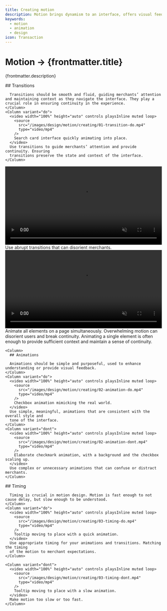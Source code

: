 ```yaml
---
title: Creating motion
description: Motion brings dynamism to an interface, offers visual feedback and aids merchants understanding the outcomes of their actions.
keywords:
  - motion
  - animation
  - design
icon: Transaction
---
```


# Motion &rarr; {frontmatter.title}

<Lede>{frontmatter.description}</Lede>

<Subnav />

<Section>
  <Row variant="1-2">
    <Column>
      ## Transitions

      Transitions should be smooth and fluid, guiding merchants’ attention and maintaining context as they navigate the interface. They play a crucial role in ensuring continuity in the experience.
    </Column>
    <Column variant="do">
      <video width="100%" height="auto" controls playsInline muted loop>
        <source
          src="/images/design/motion/creating/01-transition-do.mp4"
          type="video/mp4"
        />
        Search card interface quickly animating into place.
      </video>
      Use transitions to guide merchants’ attention and provide continuity. Ensuring
      transitions preserve the state and context of the interface.
    </Column>

  </Row>
</Section>

<Row variant="1-1">
  <Column variant="dont">
    <video width="100%" height="auto" controls playsInline muted loop>
      <source
        src="/images/design/motion/creating/01-transition-dont-1.mp4"
        type="video/mp4"
      />
      Search card interface quickly animating into place.
    </video>
    Use abrupt transitions that can disorient merchants.
  </Column>
  <Column variant="dont">
    <video width="100%" height="auto" controls playsInline muted loop>
      <source
        src="/images/design/motion/creating/01-transition-dont-2.mp4"
        type="video/mp4"
      />
      Search card interface quickly animating into place.
    </video>
    Animate all elements on a page simultaneously. Overwhelming motion can disorient
    users and break continuity. Animating a single element is often enough to provide
    sufficient context and maintain a sense of continuity.
  </Column>
</Row>

<Section>
  <Row variant="1-1-1">

    <Column>
      ## Animations

      Animations should be simple and purposeful, used to enhance understanding or provide visual feedback.
    </Column>
    <Column variant="do">
      <video width="100%" height="auto" controls playsInline muted loop>
        <source
          src="/images/design/motion/creating/02-animation-do.mp4"
          type="video/mp4"
        />
        Checkbox animation mimicking the real world.
      </video>
      Use simple, meaningful, animations that are consistent with the overall style and
      tone of the interface.
    </Column>
    <Column variant="dont">
      <video width="100%" height="auto" controls playsInline muted loop>
        <source
          src="/images/design/motion/creating/02-animation-dont.mp4"
          type="video/mp4"
        />
        Elaborate checkmark animation, with a background and the checkbox scaling up.
      </video>
      Use complex or unnecessary animations that can confuse or distract merchants.
    </Column>

  </Row>
</Section>

<Section>
  <Row variant="1-1-1">
    <Column>
      ## Timing

      Timing is crucial in motion design. Motion is fast enough to not cause delay, but slow enough to be understood.
    </Column>
    <Column variant="do">
      <video width="100%" height="auto" controls playsInline muted loop>
        <source
          src="/images/design/motion/creating/03-timing-do.mp4"
          type="video/mp4"
        />
        Tooltip moving to place with a quick animation.
      </video>
      Use appropriate timing for your animations and transitions. Matching the timing
      of the motion to merchant expectations.
    </Column>

    <Column variant="dont">
      <video width="100%" height="auto" controls playsInline muted loop>
        <source
          src="/images/design/motion/creating/03-timing-dont.mp4"
          type="video/mp4"
        />
        Tooltip moving to place with a slow animation.
      </video>
      Make motion too slow or too fast.
    </Column>

  </Row>
</Section>
